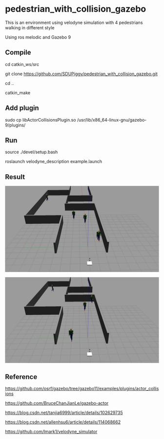 # pedestrian_with_collision_gazebo
This is an environment using velodyne simulation with 4 pedestrians walking in different style

Using ros melodic and Gazebo 9
## Compile
cd catkin_ws/src

git clone https://github.com/SDUPiggy/pedestrian_with_collision_gazebo.git

cd ..

catkin_make


## Add plugin

sudo cp libActorCollisionsPlugin.so /usr/lib/x86_64-linux-gnu/gazebo-9/plugins/

## Run

source ./devel/setup.bash

roslaunch velodyne_description example.launch

## Result
![image](https://github.com/SDUPiggy/pedestrian_with_collision_gazebo/blob/main/1.jpg)

![image](https://github.com/SDUPiggy/pedestrian_with_collision_gazebo/blob/main/2.jpg)
## Reference
https://github.com/osrf/gazebo/tree/gazebo11/examples/plugins/actor_collisions

https://github.com/BruceChanJianLe/gazebo-actor

https://blog.csdn.net/tanjia6999/article/details/102629735

https://blog.csdn.net/allenhsu6/article/details/114068662

https://github.com/lmark1/velodyne_simulator
